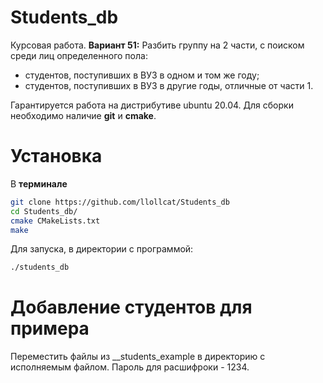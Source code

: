 # Students_db

Курсовая работа.
**Вариант 51:**
  Разбить группу на 2 части, с поиском среди лиц определенного пола:
  - студентов, поступивших в ВУЗ в одном и том же году;
  - студентов, поступивших в ВУЗ в другие годы, отличные от части 1.


Гарантируется работа на дистрибутиве ubuntu 20.04.
Для сборки необходимо наличие **git** и **cmake**.

# Установка
В **терминале**
```sh
git clone https://github.com/llollcat/Students_db
cd Students_db/
cmake CMakeLists.txt
make
```
Для запуска, в директории с программой:
```sh
./students_db
```

# Добавление студентов для примера
Переместить файлы из __students_example в директорию с исполняемым файлом.
Пароль для расшифроки - 1234.
